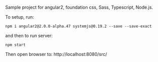 Sample project for angular2, foundation css, Sass, Typescript, Node.js.

To setup, run:

```
npm i angular2@2.0.0-alpha.47 systemjs@0.19.2 --save --save-exact
```

and then to run server:

```
npm start
```

Then open browser to: http://localhost:8080/src/

